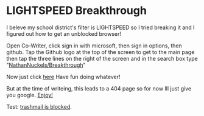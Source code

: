# LIGHTSPEED Breakthrough

I beleve my school district's filter is LIGHTSPEED so I tried breaking it and I figured out how to get an unblocked browser!

Open Co-Writer, click sign in with microsoft, then sign in options, then github.
Tap the Github logo at the top of the screen to get to the main page then tap the three lines 
on the right of the screen and in the search box type "[NathanNuckels/Breakthrough](https://github/NathanNuckels/Breakthrough/)"

Now just click [here](https://justnathan.surge.sh/breakthrough/index.html)
Have fun doing whatever!

But at the time of writeing, this leads to a 404 page so for now Ill just give you google. [Enjoy!](https://google.com)

Test: [trashmail is blocked](trash-mail.com/en/).

